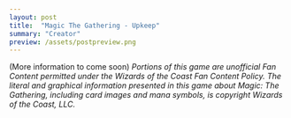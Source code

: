 ```yaml
---
layout: post
title:  "Magic The Gathering - Upkeep"
summary: "Creator"
preview: /assets/postpreview.png
---
```



(More information to come soon)
*Portions of this game are unofficial Fan Content permitted under the Wizards of the Coast Fan Content Policy. The literal and graphical information presented in this game about Magic: The Gathering, including card images and mana symbols, is copyright Wizards of the Coast, LLC.*
